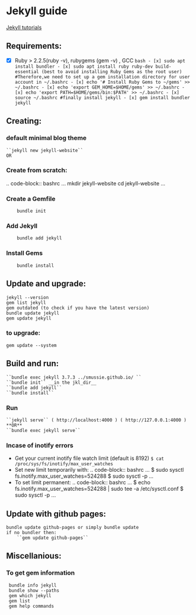 # Jekyll guide

[Jekyll tutorials](https://jekyllrb.com/tutorials/using-jekyll-with-bundler/)

## Requirements:

- [x] Ruby > 2.2.5(ruby -v), rubygems (gem -v) , GCC
      `bash - [x] sudo apt install bundler - [x] sudo apt install ruby ruby-dev build-essential (best to avoid installing Ruby Gems as the root user) #Therefore,we need to set up a gem installation directory for user account in ~/.bashrc - [x] echo '# Install Ruby Gems to ~/gems' >> ~/.bashrc - [x] echo 'export GEM_HOME=$HOME/gems' >> ~/.bashrc - [x] echo 'export PATH=$HOME/gems/bin:$PATH' >> ~/.bashrc - [x] source ~/.bashrc #finally install jekyll - [x] gem install bundler jekyll`

## Creating:

### default minimal blog theme

    ``jekyll new jekyll-website``
    OR

### Create from scratch:

.. code-block:: bashrc
...
mkdir jekyll-website
cd jekyll-website
...

### Create a Gemfile

    	bundle init

### Add Jekyll

    	bundle add jekyll

### Install Gems

    	bundle install

## Update and upgrade:

    jekyll --version
    gem list jekyll
    gem outdated (to check if you have the latest version)
    bundle update jekyll
    gem update jekyll

### to upgrade:

    gem update --system

## Build and run:

    ``bundle exec jekyll 3.7.3 ../smussie.github.io/ ``
    ``bundle init`` __in the jkl_dir__
    ``bundle add jekyll``
    ``bundle install``

### Run

    ``jekyll serve`` ( http://localhost:4000 ) ( http://127.0.0.1:4000 )
    **OR**
    ``bundle exec jekyll serve``

### Incase of inotify errors

- Get your current inotify file watch limit (default is 8192)
  `$ cat /proc/sys/fs/inotify/max_user_watches`
- Set new limit temporarily with:
  .. code-block:: bashrc
  ...
  $ sudo sysctl fs.inotify.max_user_watches=524288
  $ sudo sysctl -p
  ...
- To set limit permanent:
  .. code-block:: bashrc
  ...
  $ echo fs.inotify.max_user_watches=524288 | sudo tee -a /etc/sysctl.conf
  $ sudo sysctl -p
  ...

## Update with github pages:

    bundle update github-pages or simply bundle update
    if no bundler then:
    	``gem update github-pages``

## Miscellanious:

### To get gem information

     bundle info jekyll
     bundle show --paths
     gem which jekyll
     gem list
     gem help commands
